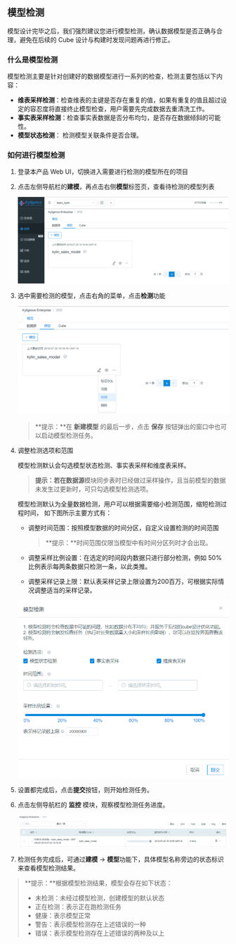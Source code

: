 ## 模型检测

模型设计完毕之后，我们强烈建议您进行模型检测，确认数据模型是否正确与合理，避免在后续的 Cube 设计与构建时发现问题再进行修正。

### 什么是模型检测

模型检测主要是针对创建好的数据模型进行一系列的检查，检测主要包括以下内容：

- **维表采样检测**：检查维表的主键是否存在重复的值，如果有重复的值且超过设定的容忍度将直接终止模型检查，用户需要先完成数据去重清洗工作。
- **事实表采样检测**：检查事实表数据是否分布均匀，是否存在数据倾斜的可能性。
- **模型状态检测**： 检测模型关联条件是否合理。



### 如何进行模型检测

1. 登录本产品 Web UI，切换进入需要进行检测的模型所在的项目

2. 点击左侧导航栏的**建模**，再点击右侧**模型**标签页，查看待检测的模型列表

   ![模型列表](images/model_list_dialog.png)

3. 选中需要检测的模型，点击右角的菜单，点击**检测**功能

   ![检测模型](images/model_check.png)

   > **提示：**在 **新建模型** 的最后一步，点击 **保存** 按钮弹出的窗口中也可以启动模型检测任务。

4. 调整检测选项和范围

   模型检测默认会勾选模型状态检测、事实表采样和维度表采样。

   > **提示：**若在**数据源**模块同步表时已经做过采样操作，且当前模型的数据未发生过更新时，可只勾选模型检测选项。

   模型检测默认为全量数据检测，用户可以根据需要缩小检测范围，缩短检测过程时间， 如下图所示主要方式有：

   - 调整时间范围：按照模型数据的时间分区，自定义设置检测的时间范围

     > **提示：**时间范围仅限当模型中有时间分区列时才会出现。

   - 调整采样比例设置：在选定的时间段内数据只进行部分检测，例如 50% 比例表示每两条数据只检测一条，以此类推。

   - 调整采样记录上限：默认表采样记录上限设置为200百万，可根据实际情况调整适当的采样记录。


   ![检测设置](images/model_check_sampling.png)

5. 设置都完成后，点击**提交**按钮，则开始检测任务。

6. 点击左侧导航栏的 **监控** 模块，观察模型检测任务进度。

   ![模型检测进度](images/model_check_progressing.png)

7. 检测任务完成后，可通过**建模** -> **模型**功能下，具体模型名称旁边的状态标识来查看模型检测结果。


> **提示：**根据模型检测结果，模型会存在如下状态：
>
> - 未检测：未经过模型检测，创建模型的默认状态
> - 正在检测：表示正在跑检测任务
> - 健康：表示模型正常
> - 警告：表示模型检测存在上述错误的一种
> - 错误：表示模型检测存在上述错误的两种及以上
